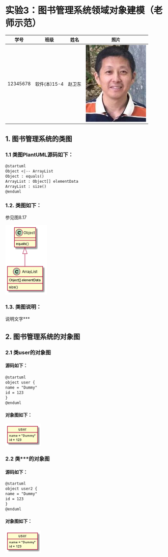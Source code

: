 # 实验3：图书管理系统领域对象建模（老师示范）
|学号|班级|姓名|照片|
|:-------:|:-------------: | :----------:|:---:|
|12345678|软件(本)15-4|赵卫东|![flow1](../myself.jpg)|

## 1. 图书管理系统的类图

### 1.1 类图PlantUML源码如下：

``` class
@startuml
Object <|-- ArrayList
Object : equals()
ArrayList : Object[] elementData
ArrayList : size()
@enduml
```

### 1.2. 类图如下：

参见图8.17

![class](class1.png)

### 1.3. 类图说明：
说明文字***

## 2. 图书管理系统的对象图
### 2.1 类user的对象图
#### 源码如下：
``` class
@startuml
object user {
name = "Dummy"
id = 123
}
@enduml
``` 
#### 对象图如下：
![class](object1.png)

### 2.2 类***的对象图
#### 源码如下：
``` class
@startuml
object user2 {
name = "Dummy"
id = 123
}
@enduml
``` 
#### 对象图如下：
![class](object1.png)